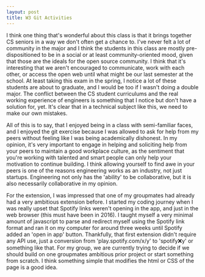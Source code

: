 ```yaml
---
layout: post
title: W3 Git Activities
---
```


I think one thing that's wonderful about this class is that it brings together CS seniors in a way we don't often get a chance to. I've never felt a lot of community in the major and I think the students in this class are mostly pre-dispositioned to be in a social or at least community-oriented mood, given that those are the ideals for the open source community. I think that it's interesting that we aren't encouraged to communicate, work with each other, or access the open web until what might be our last semester at the school. At least taking this exam in the spring, I notice a lot of these students are about to graduate, and I would be too if I wasn't doing a double major. The conflict between the CS student curriculums and the real working experience of engineers is something that I notice but don't have a solution for, yet. It's clear that in a technical subject like this, we need to make our own mistakes. 

<!--more-->

All of this is to say, that I enjoyed being in a class with semi-familiar faces, and I enjoyed the git exercise because I was allowed to ask for help from my peers without feeling like I was being academically dishonest. In my opinion, it's very important to engage in helping and soliciting help from your peers to maintain a good workplace culture, as the sentiment that you're working with talented and smart people can only help your motivation to continue building. I think allowing yourself to find awe in your peers is one of the reasons engineering works as an industry, not just startups. Engineering not only has the 'ability' to be collaborative, but it is also necessarily collaborative in my opinion. 

For the extension, I was impressed that one of my groupmates had already had a very ambitious extension before. I started my coding journey when I was really upset that Spotify links weren't opening in the app, and just in the web browser (this must have been in 2016). I taught myself a very minimal amount of javascript to parse and redirect myself using the Spotify link format and ran it on my computer for around three weeks until Spotify added an 'open in app' button. Thankfully, that first extension didn't require any API use, just a conversion from 'play.spotify.com/x/y' to 'spotify:x:y' or something like that. For my group, we are currently trying to decide if we should build on one groupmates ambitious prior project or start something from scratch. I think something simple that modifies the html or CSS of the page is a good idea.